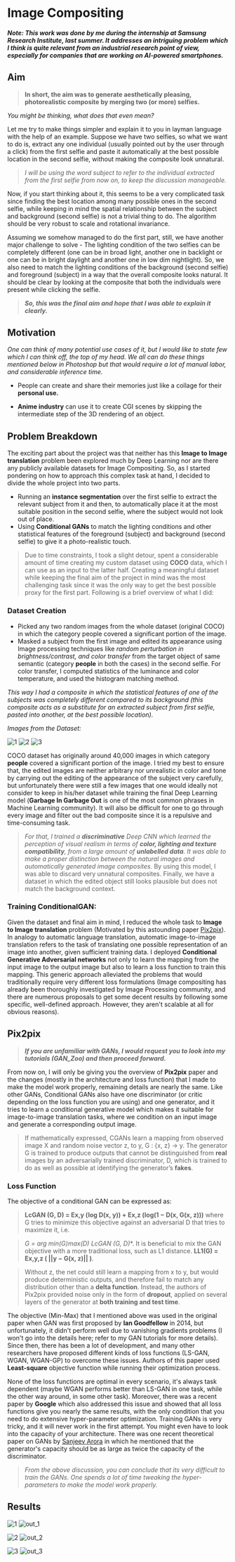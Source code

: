 # Image Compositing

#### *Note: This work was done by me during the internship at Samsung Research Institute, last summer. It addresses an intriguing problem which I think is quite relevant from an industrial research point of view, especially for companies that are working on AI-powered smartphones.*

## Aim
>**In short, the aim was to generate aesthetically pleasing, photorealistic composite by merging two (or more) selfies.**

*You might be thinking, what does that even mean?*

Let me try to make things simpler and explain it to you in layman language with the help of an example. Suppose we have two selfies, so what we want to do is, extract any one individual (usually pointed out by the user through a click) from the first selfie and paste it automatically at the best possible location in the second selfie, without making the composite look unnatural. 

>*I will be using the word subject to refer to the individual extracted from the first selfie from now on, to keep the discussion manageable.* 

Now, if you start thinking about it, this seems to be a very complicated task since finding the best location among many possible ones in the second selfie, while keeping in mind the spatial relationship between the subject and background (second selfie) is not a trivial thing to do. The algorithm should be very robust to scale and rotational invariance. 

Assuming we somehow managed to do the first part, still, we have another major challenge to solve - The lighting condition of the two selfies can be completely different (one can be in broad light, another one in backlight or one can be in bright daylight and another one in low dim nightlight). So, we also need to match the lighting conditions of the background (second selfie) and foreground (subject) in a way that the overall composite looks natural. It should be clear by looking at the composite that both the individuals were present while clicking the selfie.

>***So, this was the final aim and hope that I was able to explain it clearly.*** 

## Motivation

*One can think of many potential use cases of it, but I would like to state few which I can think off, the top of my head. We all can do these things mentioned below in Photoshop but that would require a lot of manual labor, and considerable inference time.*

- People can create and share their memories just like a collage for their **personal use.**

- **Anime industry** can use it to create CGI scenes by skipping the intermediate step of the 3D rendering of an object.   

## Problem Breakdown
The exciting part about the project was that neither has this **Image to Image translation** problem been explored much by Deep Learning
nor are there any publicly available datasets for Image Compositing. So, as I started pondering on how to approach this complex task at hand, I decided to divide the whole project into two parts. 

- Running an **instance segmentation** over the first selfie to extract the relevant subject from it and then, to automatically place it at the most suitable position in the second selfie, where the subject would not look out of place.
- Using **Conditional GANs** to match the lighting conditions and other statistical features of the foreground (subject) and background (second selfie) to give it a photo-realistic touch.

> Due to time constraints, I took a slight detour, spent a considerable amount of time creating my custom dataset using **COCO** data, which I can use as an input to the latter half. Creating a meaningful dataset while keeping the final aim of the project in mind was the most challenging task since it was the only way to get the best possible proxy for the first part. Following is a brief overview of what I did: 

### Dataset Creation

- Picked any two random images from the whole dataset (original COCO) in which the category people covered a significant portion of the image. 
- Masked a subject from the first image and edited its appearance using Image processing techniques like *random perturbation in brightness/contrast, and color transfer* from the target object of same semantic (category **people** in both the cases) in the second selfie. For color transfer, I computed statistics of the luminance and color temperature, and used the histogram matching method.

*This way I had a composite in which the statistical features of one of the subjects was completely different compared to its background (this composite acts as a substitute for an extracted subject from first selfie, pasted into another, at the best possible location).*

*Images from the Dataset:*

![1](https://user-images.githubusercontent.com/41862477/49573700-aa0fad00-f964-11e8-8466-7bd4d7780fa5.JPG)
![2](https://user-images.githubusercontent.com/41862477/49573701-aa0fad00-f964-11e8-84a9-2ca1f3d8da40.JPG)
![3](https://user-images.githubusercontent.com/41862477/49573703-aaa84380-f964-11e8-8225-2d0c02ef89ac.JPG)

COCO dataset has originally around 40,000 images in which category **people** covered a significant portion of the image. I tried my best to ensure that, the edited images are neither arbitrary nor unrealistic in color and tone by carrying out the editing of the  appearance of the subject very carefully, but unfortunately there were still a few images that one would ideally not consider to keep in his/her dataset while training the final Deep Learning model (**Garbage In Garbage Out** is one of the most common phrases in Machine Learning community). It will also be difficult for one to go through every image and filter out the bad composite since it is a repulsive and time-consuming task.

> *For that, I trained a **discriminative** Deep CNN which learned the perception of visual realism in terms of **color, lighting and texture compatibility**, from a large amount of **unlabelled data**. It was able to make a proper distinction between the natural images and automatically generated image composites.* By using this model, I was able to discard very unnatural composites. Finally, we have a dataset in which the edited object still looks plausible but does not match the background context.

### Training ConditionalGAN:

Given the dataset and final aim in mind, I reduced the whole task to **Image to Image translation** problem (Motivated by this astounding paper [Pix2pix](https://arxiv.org/pdf/1611.07004.pdf)). In analogy to automatic language translation, automatic image-to-image translation refers to the task of translating one possible representation of an image into another, given sufficient training data. I deployed **Conditional Generative Adversarial networks** not only to learn the mapping from the input image to the output image but also to learn a loss function to train this mapping. This generic approach alleviated the problems that would traditionally require very different loss formulations (Image compositing has already been thoroughly investigated by Image Processing community, and there are numerous proposals to get some decent results by following some specific, well-defined approach. However, they aren't scalable at all for obvious reasons).

## Pix2pix

> ***If you are unfamiliar with GANs, I would request you to look into my tutorials (GAN_Zoo) and then proceed forward.***

From now on, I will only be giving you the overview of **Pix2pix** paper and the changes (mostly in the architecture and loss function) that I made to make the model work properly, remaining details are nearly the same. Like other GANs, Conditional GANs also have one discriminator (or critic depending on the loss function you are using) and one generator, and it tries to learn a conditional generative model which makes it suitable for image-to-image translation tasks, where we condition on an input image and generate a corresponding output image. 

> If mathematically expressed, CGANs learn a mapping from observed image X and random noise vector z, to y, G : {x, z} → y. The generator G is trained to produce outputs that cannot be distinguished from **real** images by an adversarially trained discriminator, D, which is trained to do as well as possible at identifying the generator’s **fakes**.

### Loss Function

The objective of a conditional GAN can be expressed as:

> **LcGAN (G, D) = Ex,y (log D(x, y)) + Ex,z (log(1 − D(x, G(x, z)))** where G tries to minimize this objective against an adversarial D that tries to maximize it, i.e. 

> **G* = arg min(G)max(D) LcGAN (G, D)**. It is beneficial to mix the GAN objective with a more traditional loss, such as L1 distance. **LL1(G) = Ex,y,z ( ||y − G(x, z)|| )**.

> Without z, the net could still learn a mapping from x to y, but would produce deterministic outputs, and therefore fail to match any distribution other than a **delta function**. Instead, the authors of Pix2pix provided noise only in the form of **dropout**, applied on several layers of the generator at **both training and test time**.

The objective (Min-Max) that I mentioned above was used in the original paper when GAN was first proposed by **Ian Goodfellow** in 2014, but unfortunately, it didn't perform well due to vanishing gradients problems (I won't go into the details here; refer to my GAN tutorials for more details). Since then, there has been a lot of development, and many other researchers have proposed different kinds of loss functions (LS-GAN, WGAN, WGAN-GP) to overcome these issues. Authors of this paper used **Least-square** objective function while running their optimization process. 

None of the loss functions are optimal in every scenario, it's always task dependent (maybe WGAN performs better than LS-GAN in one task, while the other way around, in some other task). Moreover, there was a recent paper by **Google** which also addressed this issue and showed that all loss functions give you nearly the same results, with the only condition that you need to do extensive hyper-parameter optimization. Training GANs is very tricky, and it will never work in the first attempt. You might even have to look into the capacity of your architecture. There was one recent theoretical paper on GANs by [Sanjeev Arora](https://arxiv.org/abs/1706.08224) in which he mentioned that the generator's capacity should be as large as twice the capacity of the discriminator. 

> *From the above discussion, you can conclude that its very difficult to train the GANs. One spends a lot of time tweaking the hyper-parameters to make the model work properly.*



## Results
![1](https://user-images.githubusercontent.com/41862477/49270708-952ca880-f490-11e8-86a7-e9b5e2e483ad.JPG)
![out_1](https://user-images.githubusercontent.com/41862477/49270712-95c53f00-f490-11e8-97c6-878247047365.JPG)

![2](https://user-images.githubusercontent.com/41862477/49270709-95c53f00-f490-11e8-8ca8-384542f324dc.JPG)
![out_2](https://user-images.githubusercontent.com/41862477/49270713-965dd580-f490-11e8-92dd-cdd37dd2e3be.JPG)

![3](https://user-images.githubusercontent.com/41862477/49270711-95c53f00-f490-11e8-99cc-47ec16ddc6d6.JPG)
![out_3](https://user-images.githubusercontent.com/41862477/49270714-965dd580-f490-11e8-8fe9-f889bd42fd2f.JPG)
